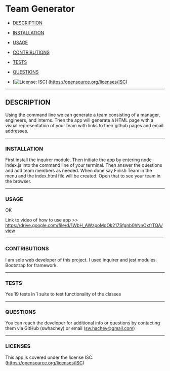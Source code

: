 # Team Generator
- [DESCRIPTION](#description)
- [INSTALLATION](#installation)
- [USAGE](#usage)
- [CONTRIBUTIONS](#contributions)
- [TESTS](#tests)
- [QUESTIONS](#questions)

- [![License: ISC](https://img.shields.io/badge/License-ISC-blueviolet.svg)]
(https://opensource.org/licenses/ISC)
___________________________

## DESCRIPTION
Using the command line we can generate a team consisting of a manager, engineers, and interns. Then the app will generate a HTML page with a visual representation of your team with links to their github pages and email addresses.

___________________________

### INSTALLATION
First install the inquirer module. Then initiate the app by entering node index.js into the command line of your terminal. Then answer the questions and add team members as needed. When done say Finish Team in the menu and the index.html file will be created. Open that to see your team in the browser.

___________________________

### USAGE
OK

Link to video of how to use app >> https://drive.google.com/file/d/1WbH_AWzpoMdOk217Sfgnb0hNnOxfrTQA/view

___________________________

### CONTRIBUTIONS
I am sole web developer of this project. I used inquirer and jest modules. Bootstrap for framework. 

___________________________

### TESTS
Yes 19 tests in 1 suite to test functionality of the classes

___________________________

### QUESTIONS
You can reach the developer for additional info or questions by contacting them via GitHub (swhachey) or email (sw.hachey@gmail.com)

___________________________
### LICENSES 
This app is covered under the license ISC. (https://opensource.org/licenses/ISC)
